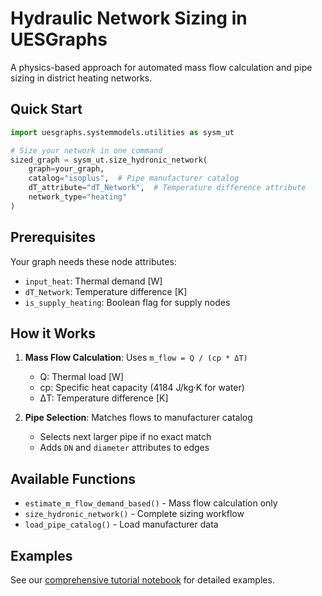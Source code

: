 # Hydraulic Network Sizing in UESGraphs

A physics-based approach for automated mass flow calculation and pipe sizing in district heating networks.

## Quick Start
```python
import uesgraphs.systemmodels.utilities as sysm_ut

# Size your network in one command
sized_graph = sysm_ut.size_hydronic_network(
    graph=your_graph,
    catalog="isoplus",  # Pipe manufacturer catalog
    dT_attribute="dT_Network",  # Temperature difference attribute
    network_type="heating"
)
```

## Prerequisites
Your graph needs these node attributes:
- `input_heat`: Thermal demand [W]
- `dT_Network`: Temperature difference [K] 
- `is_supply_heating`: Boolean flag for supply nodes

## How it Works
1. **Mass Flow Calculation**: Uses `m_flow = Q / (cp * ΔT)`
   - Q: Thermal load [W]
   - cp: Specific heat capacity (4184 J/kg·K for water)  
   - ΔT: Temperature difference [K]

2. **Pipe Selection**: Matches flows to manufacturer catalog
   - Selects next larger pipe if no exact match
   - Adds `DN` and `diameter` attributes to edges

## Available Functions
- `estimate_m_flow_demand_based()` - Mass flow calculation only
- `size_hydronic_network()` - Complete sizing workflow
- `load_pipe_catalog()` - Load manufacturer data

## Examples
See our [comprehensive tutorial notebook](../uesgraphs/examples/e15_hydronic_sizing.ipynb) for detailed examples.
